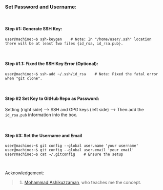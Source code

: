### Set Password and Username:

&nbsp;

#### Step #1: Generate SSH Key:
```console
user@machine:~$ ssh-keygen    # Note: In "/home/user/.ssh" location there will be at least two files {id_rsa, id_rsa.pub}.
```

&nbsp;


#### Step #1.1: Fixed the SSH Key Error (Optional):
```console
user@machine:~$ ssh-add ~/.ssh/id_rsa    # Note: Fixed the fatal error when "git clone".
```

&nbsp;

#### Step #2 Set Key to GitHub Repo as Password:
Setting (right side) --> SSH and GPG keys (left side) --> Then add the `id_rsa.pub` information into the box.

&nbsp;


#### Step #3: Set the Username and Email
```console
user@machine:~$ git config --global user.name 'your username'
user@machine:~$ git config --global user.email 'your email'
user@machine:~$ cat ~/.gitconfig    # Ensure the setup
```

&nbsp;
&nbsp;

Acknowledgement:
>1. [Mohammad Ashikuzzaman](https://github.com/ashikuzzaman-ar/), who teaches me the concept.
